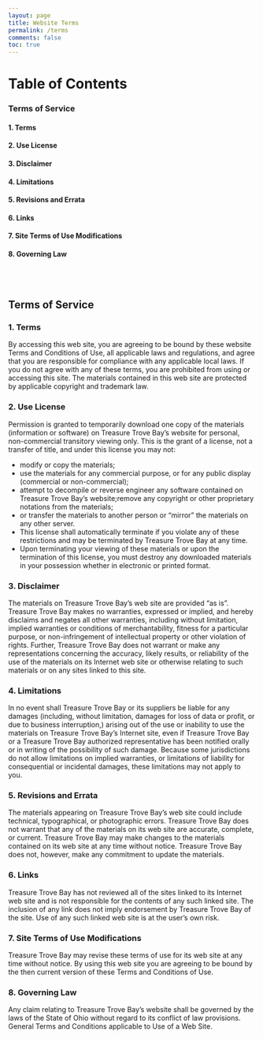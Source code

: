 ```yaml
---
layout: page
title: Website Terms
permalink: /terms
comments: false
toc: true
---
```


# Table of Contents
### Terms of Service
#### 1. Terms
#### 2. Use License
#### 3. Disclaimer
#### 4. Limitations
#### 5. Revisions and Errata
#### 6. Links
#### 7. Site Terms of Use Modifications
#### 8. Governing Law

<br>
<br>

## Terms of Service

### 1. Terms
By accessing this web site, you are agreeing to be bound by these website Terms and Conditions of Use, all applicable laws and regulations, and agree that you are responsible for compliance with any applicable local laws. If you do not agree with any of these terms, you are prohibited from using or accessing this site. The materials contained in this web site are protected by applicable copyright and trademark law.

### 2. Use License
Permission is granted to temporarily download one copy of the materials (information or software) on Treasure Trove Bay’s website for personal, non-commercial transitory viewing only. This is the grant of a license, not a transfer of title, and under this license you may not:
* modify or copy the materials;
* use the materials for any commercial purpose, or for any public display (commercial or non-commercial);
* attempt to decompile or reverse engineer any software contained on Treasure Trove Bay’s website;remove any copyright or other proprietary notations from the materials;
* or transfer the materials to another person or “mirror” the materials on any other server.
* This license shall automatically terminate if you violate any of these restrictions and may be terminated by Treasure Trove Bay at any time.
* Upon terminating your viewing of these materials or upon the termination of this license, you must destroy any downloaded materials in your possession whether in electronic or printed format.

### 3. Disclaimer
The materials on Treasure Trove Bay’s web site are provided “as is”. Treasure Trove Bay makes no warranties, expressed or implied, and hereby disclaims and negates all other warranties, including without limitation, implied warranties or conditions of merchantability, fitness for a particular purpose, or non-infringement of intellectual property or other violation of rights. Further, Treasure Trove Bay does not warrant or make any representations concerning the accuracy, likely results, or reliability of the use of the materials on its Internet web site or otherwise relating to such materials or on any sites linked to this site.

### 4. Limitations
In no event shall Treasure Trove Bay or its suppliers be liable for any damages (including, without limitation, damages for loss of data or profit, or due to business interruption,) arising out of the use or inability to use the materials on Treasure Trove Bay’s Internet site, even if Treasure Trove Bay or a Treasure Trove Bay authorized representative has been notified orally or in writing of the possibility of such damage. Because some jurisdictions do not allow limitations on implied warranties, or limitations of liability for consequential or incidental damages, these limitations may not apply to you.

### 5. Revisions and Errata
The materials appearing on Treasure Trove Bay’s web site could include technical, typographical, or photographic errors. Treasure Trove Bay does not warrant that any of the materials on its web site are accurate, complete, or current. Treasure Trove Bay may make changes to the materials contained on its web site at any time without notice. Treasure Trove Bay does not, however, make any commitment to update the materials.

### 6. Links
Treasure Trove Bay has not reviewed all of the sites linked to its Internet web site and is not responsible for the contents of any such linked site. The inclusion of any link does not imply endorsement by Treasure Trove Bay of the site. Use of any such linked web site is at the user’s own risk.

### 7. Site Terms of Use Modifications
Treasure Trove Bay may revise these terms of use for its web site at any time without notice. By using this web site you are agreeing to be bound by the then current version of these Terms and Conditions of Use.

### 8. Governing Law
Any claim relating to Treasure Trove Bay’s website shall be governed by the laws of the State of Ohio without regard to its conflict of law provisions. General Terms and Conditions applicable to Use of a Web Site.


